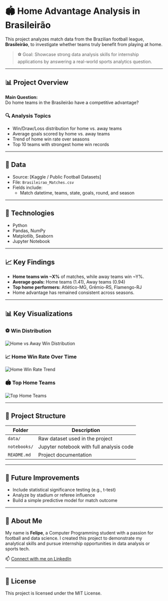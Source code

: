 # 🏟️ Home Advantage Analysis in Brasileirão

This project analyzes match data from the Brazilian football league, **Brasileirão**, to investigate whether teams truly benefit from playing at home.

> ⚽️ Goal: Showcase strong data analysis skills for internship applications by answering a real-world sports analytics question.

---

## 📊 Project Overview

**Main Question:**  
Do home teams in the Brasileirão have a competitive advantage?

### 🔍 Analysis Topics

- Win/Draw/Loss distribution for home vs. away teams
- Average goals scored by home vs. away teams
- Trend of home win rate over seasons
- Top 10 teams with strongest home win records

---

## 📁 Data

- Source: [Kaggle / Public Football Datasets]
- File: `Brasileirao_Matches.csv`
- Fields include:
  - Match datetime, teams, state, goals, round, and season

---

## 🔧 Technologies

- Python
- Pandas, NumPy
- Matplotlib, Seaborn
- Jupyter Notebook

---

## 📈 Key Findings

- **Home teams win ~X%** of matches, while away teams win ~Y%.
- **Average goals:** Home teams (1.41), Away teams (0.94)
- **Top home performers:** Atlético-MG, Grêmio-RS, Flamengo-RJ
- Home advantage has remained consistent across seasons.

---

## 📊 Key Visualizations

### ⚽ Win Distribution

![Home vs Away Win Distribution]("C:\Users\felip\Downloads\brasileirao-home-advantage\home_win_distribution.png")

### 📈 Home Win Rate Over Time

![Home Win Rate Trend]("C:\Users\felip\Downloads\brasileirao-home-advantage\Home_win_trend.png")

### 🏟️ Top Home Teams

![Top Home Teams]("C:\Users\felip\Downloads\brasileirao-home-advantage\top_home_teams.png")

---

## 📂 Project Structure

| Folder        | Description                              |
|---------------|------------------------------------------|
| `data/`       | Raw dataset used in the project          |
| `notebooks/`  | Jupyter notebook with full analysis code |
| `README.md`   | Project documentation                    |

---

## 🚀 Future Improvements

- Include statistical significance testing (e.g., t-test)
- Analyze by stadium or referee influence
- Build a simple predictive model for match outcome

---

## 🙋 About Me

My name is **Felipe**, a Computer Programming student with a passion for football and data science. I created this project to demonstrate my analytical skills and pursue internship opportunities in data analysis or sports tech.

📫 [Connect with me on LinkedIn](https://www.linkedin.com/in/felipe-mattos-630557274)

---

## 📎 License

This project is licensed under the MIT License.
